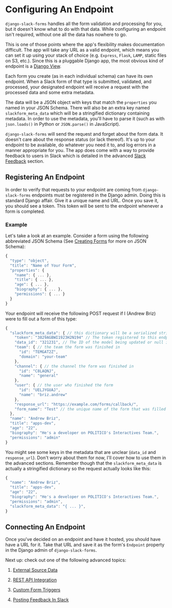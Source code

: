 # Configuring An Endpoint

`django-slack-forms` handles all the form validation and processing for you, but it doesn't know what to do with that data. While configuring an endpoint isn't required, without one all the data has nowhere to go.

This is one of those points where the app's flexibility makes documentation difficult. The app will take any URL as a valid endpoint, which means you can set it up using your stack of choice (e.g. `Express`, `Flask`, `LAMP`, static files on S3, etc.). Since this is a pluggable Django app, the most obvious kind of endpoint is a [Django View](https://docs.djangoproject.com/en/2.1/topics/http/views/).

Each form you create (as in each individual schema) can have its own endpoint. When a Slack form of that type is submitted, validated, and processed, your designated endpoint will receive a request with the processed data and some extra metadata.

The data will be a JSON object with keys that match the `properties` you named in your JSON Schema. There will also be an extra key named `slackform_meta_data` which will be a stringified dictionary containing metadata. In order to use the metadata, you'll have to parse it (such as with `json.loads()` in Python or `JSON.parse()` in JavaScript).

`django-slack-forms` will send the request and forget about the form data. It doesn't care about the response status (or lack thereof). It's up to your endpoint to be available, do whatever you need it to, and log errors in a manner appropriate for you. The app does come with a way to provide feedback to users in Slack which is detailed in the advanced [Slack Feedback](Slack-Feedback.md) section.

## Registering An Endpoint

In order to verify that requests to your endpoint are coming from `django-slack-forms` endpoints must be registered in the Django admin. Doing this is standard Django affair. Give it a unique name and URL. Once you save it, you should see a token. This token will be sent to the endpoint whenever a form is completed.

### Example
Let's take a look at an example. Consider a form using the following abbreviated JSON Schema (See [Creating Forms](Creating-Forms.md) for more on JSON Schema):

```javascript
{
  "type": "object",
  "title": "Name of Your Form",
  "properties": {
    "name": { ... },
    "title": { ... },
    "age": { ... },
    "biography": { ... },
    "permissions": { ... }
  }
}
```

Your endpoint will receive the following POST request if I (Andrew Briz) were to fill out a form of this type:

```javascript
{
  "slackform_meta_data": { // this dictionary will be a serialized string
    "token": "3829AGBWI1923H2N194" // The token registered to this endpoint
    "data_id": "321231", // The ID of the model being updated or null in POST requests
    "team": { // the team the form was finished in
      "id": "TEMGAT2Z",
      "domain": "your-team"
    },
    "channel": { // the channel the form was finished in
      "id": "C8LAQNJ",
      "name": "general"
    },
    "user": { // the user who finished the form
      "id": "UELJYGUAJ",
      "name": "briz.andrew"
    },
    "response_url": "https://example.com/forms/callback/",
    "form_name": "Test" // the unique name of the form that was filled out
  },
  "name": "Andrew Briz",
  "title": "apps-dev",
  "age": "22",
  "biography": "He's a developer on POLITICO's Interactives Team.",
  "permissions": "admin"
}
```

You might see some keys in the metadata that are unclear (`data_id` and `response_url`). Don't worry about them for now, I'll cover how to use them in the advanced sections. Remember though that the `slackform_meta_data` is actually a stringified dictionary so the request actually looks like this:

```javascript
{
  "name": "Andrew Briz",
  "title": "apps-dev",
  "age": "22",
  "biography": "He's a developer on POLITICO's Interactives Team.",
  "permissions": "admin",
  "slackform_meta_data": "{ ... }",
}
```

## Connecting An Endpoint
Once you've decided on an endpoint and have it hosted, you should have have a URL for it. Take that URL and save it as the form's `Endpoint` property in the Django admin of `django-slack-forms`.

Next up: check out one of the following advanced topics:

1. [External Source Data](Configuring-Source-Data.md)

2. [REST API Integration](Integrating-An-API.md)

3. [Custom Form Triggers](Custom-Form-Triggers.md)

4. [Posting Feedback In Slack](Slack-Feedback.md)

